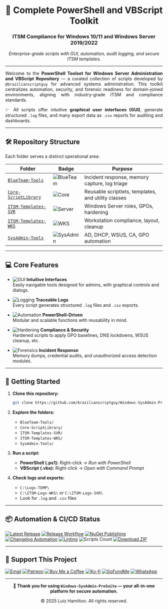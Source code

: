 <h1 align="center">🚀 Complete PowerShell and VBScript Toolkit</h1>
<h3 align="center">ITSM Compliance for Windows 10/11 and Windows Server 2019/2022</h3>

<p align="center">
  <em>Enterprise-grade scripts with GUI, automation, audit logging, and secure ITSM templates.</em>
</p>

---

<p align="justify">
Welcome to the <strong>PowerShell Toolset for Windows Server Administration and VBScript Repository</strong> — a curated collection of scripts developed by <code>@brazilianscriptguy</code> for advanced systems administration. This toolkit centralizes automation, security, and forensic readiness for domain-joined environments, aligning with industry-grade ITSM and compliance standards.
</p>

<p align="justify">
✨ All scripts offer intuitive <strong>graphical user interfaces (GUI)</strong>, generate structured <code>.log</code> files, and many export data as <code>.csv</code> reports for auditing and dashboards.
</p>

---

## 🛠️ Repository Structure

Each folder serves a distinct operational area:

| Folder | Badge | Purpose |
|--------|-------|---------|
| [`BlueTeam-Tools`](./BlueTeam-Tools) | ![BlueTeam](https://img.shields.io/badge/Forensics-orange?style=flat-square&logo=security) | Incident response, memory capture, log triage |
| [`Core-ScriptLibrary`](./Core-ScriptLibrary) | ![Core](https://img.shields.io/badge/ScriptLibrary-red?style=flat-square&logo=visualstudiocode) | Reusable scriptlets, templates, and utility classes |
| [`ITSM-Templates-SVR`](./ITSM-Templates-SVR) | ![Server](https://img.shields.io/badge/SVR%20Hardening-purple?style=flat-square&logo=server) | Windows Server roles, GPOs, hardening |
| [`ITSM-Templates-WKS`](./ITSM-Templates-WKS) | ![WKS](https://img.shields.io/badge/WKS%20Templates-green?style=flat-square&logo=windows) | Workstation compliance, layout, cleanup |
| [`SysAdmin-Tools`](./SysAdmin-Tools) | ![SysAdmin](https://img.shields.io/badge/SysAdmin-blue?style=flat-square&logo=windows) | AD, DHCP, WSUS, CA, GPO automation |

---

## 💻 Core Features

- ![GUI](https://img.shields.io/badge/GUI--Based-yellow?style=flat-square&logo=windowsterminal) **Intuitive Interfaces**  
  Easily navigable tools designed for admins, with graphical controls and dialogs.

- ![Logging](https://img.shields.io/badge/Structured%20Logging-orange?style=flat-square&logo=notepadplusplus) **Traceable Logs**  
  Every script generates structured `.log` files and `.csv` exports.

- ![Automation](https://img.shields.io/badge/PowerShell%20Modules-red?style=flat-square&logo=powershell) **PowerShell-Driven**  
  Modular and scalable functions with reusability in mind.

- ![Hardening](https://img.shields.io/badge/Security%20Hardening-purple?style=flat-square&logo=windowsdefender) **Compliance & Security**  
  Hardened scripts to apply GPO baselines, DNS lockdowns, WSUS cleanup, etc.

- ![Forensics](https://img.shields.io/badge/Forensics--Ready-orange?style=flat-square&logo=cyberdefenders) **Incident Response**  
  Memory dumps, credential audits, and unauthorized access detection modules.

---

## 🚀 Getting Started

1. **Clone this repository:**
   ```bash
   git clone https://github.com/brazilianscriptguy/Windows-SysAdmin-ProSuite.git
   ```

2. **Explore the folders:**
   - `BlueTeam-Tools/`
   - `Core-ScriptLibrary/`
   - `ITSM-Templates-SVR/`
   - `ITSM-Templates-WKS/`
   - `SysAdmin-Tools/`

3. **Run a script:**
   - **PowerShell (.ps1):** Right-click → *Run with PowerShell*
   - **VBScript (.vbs):** Right-click → *Open with Command Prompt*

4. **Check logs and exports:**
   - `C:\Logs-TEMP\`
   - `C:\ITSM-Logs-WKS\` or `C:\ITSM-Logs-SVR\`
   - Look for `.log` and `.csv` files

---

## 📦 Automation & CI/CD Status

[![Latest Release](https://img.shields.io/github/v/release/brazilianscriptguy/Windows-SysAdmin-ProSuite?style=for-the-badge&label=Latest%20Release&logo=github)](https://github.com/brazilianscriptguy/Windows-SysAdmin-ProSuite/releases)
[![Release Workflow](https://img.shields.io/github/actions/workflow/status/brazilianscriptguy/Windows-SysAdmin-ProSuite/build-github-releases.yml?branch=main&label=Build%20&%20Zip&style=for-the-badge&logo=github)](https://github.com/brazilianscriptguy/Windows-SysAdmin-ProSuite/actions/workflows/build-github-releases.yml)
[![NuGet Publishing](https://img.shields.io/github/actions/workflow/status/brazilianscriptguy/Windows-SysAdmin-ProSuite/push-github-nuget-packages.yml?branch=main&label=NuGet%20Packages&style=for-the-badge&logo=nuget)](https://github.com/brazilianscriptguy/Windows-SysAdmin-ProSuite/actions/workflows/push-github-nuget-packages.yml)
[![Changelog Automation](https://img.shields.io/github/actions/workflow/status/brazilianscriptguy/Windows-SysAdmin-ProSuite/update-toolset-changelog.yml?branch=main&label=Changelog&style=for-the-badge&logo=gitbook)](https://github.com/brazilianscriptguy/Windows-SysAdmin-ProSuite/actions/workflows/update-toolset-changelog.yml)
[![Linting](https://img.shields.io/github/actions/workflow/status/brazilianscriptguy/Windows-SysAdmin-ProSuite/lint-powershell.yml?branch=main&label=PSScriptAnalyzer&style=for-the-badge&logo=powershell)](https://github.com/brazilianscriptguy/Windows-SysAdmin-ProSuite/actions/workflows/lint-powershell.yml)
![Scripts Count](https://img.shields.io/badge/Scripts%20Total-142-blue?style=for-the-badge&logo=windows)
[![Download ZIP](https://img.shields.io/badge/⬇️%20Download-Full%20Repo%20ZIP-blue?style=for-the-badge&logo=github)](https://github.com/brazilianscriptguy/Windows-SysAdmin-ProSuite/releases)

---

## 🤝 Support This Project

[![Email](https://img.shields.io/badge/Email-luizhamilton.lhr@gmail.com-D14836?style=for-the-badge&logo=gmail)](mailto:luizhamilton.lhr@gmail.com)
[![Patreon](https://img.shields.io/badge/Support%20Me-Patreon-red?style=for-the-badge&logo=patreon)](https://www.patreon.com/brazilianscriptguy)
[![Buy Me a Coffee](https://img.shields.io/badge/Buy%20Me%20a%20Coffee-yellow?style=for-the-badge&logo=buymeacoffee)](https://buymeacoffee.com/brazilianscriptguy)
[![Ko-fi](https://img.shields.io/badge/Ko--fi-blue?style=for-the-badge&logo=kofi)](https://ko-fi.com/brazilianscriptguy)
[![GoFundMe](https://img.shields.io/badge/GoFundMe-green?style=for-the-badge&logo=gofundme)](https://www.gofundme.com/f/brazilianscriptguy)
[![WhatsApp](https://img.shields.io/badge/Join%20Us-WhatsApp-25D366?style=for-the-badge&logo=whatsapp)](https://whatsapp.com/channel/0029VaEgqC50G0XZV1k4Mb1c)

---

<p align="center"><strong>💼 Thank you for using <code>Windows-SysAdmin-ProSuite</code> — your all-in-one platform for secure automation.</strong></p>

<p align="center">© 2025 Luiz Hamilton. All rights reserved.</p>
